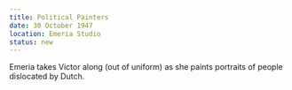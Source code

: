 ```yaml
---
title: Political Painters
date: 30 October 1947
location: Emeria Studio
status: new
---
```


Emeria takes Victor along (out of uniform) as she paints portraits of people dislocated by Dutch.  
